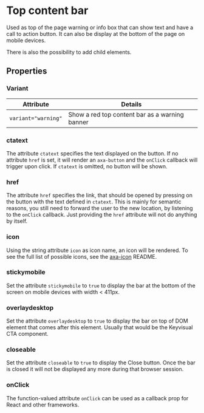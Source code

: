 # Top content bar

Used as top of the page warning or info box that can show text and have a call to action button.
It can also be display at the bottom of the page on mobile devices.

There is also the possibility to add child elements.

## Properties

### Variant

| Attribute           | Details                                        |
| ------------------- | ---------------------------------------------- |
| `variant="warning"` | Show a red top content bar as a warning banner |

### ctatext

The attribute `ctatext` specifies the text displayed on the button.
If no attribute `href` is set, it will render an `axa-button` and the `onClick` callback will trigger upon click. If `ctatext` is omitted, no button will be shown.

### href

The attribute `href` specifies the link, that should be opened by pressing on the button with the text defined in `ctatext`. This is mainly for semantic reasons, you still need to forward the user to the new location, by listening to the `onClick` callback. Just providing the `href` attribute will not do anything by itself.

### icon

Using the string attribute `icon` as icon name, an icon will be rendered. To see the full list of possible icons, see the [axa-icon](https://github.com/axa-ch-webhub-cloud/pattern-library/blob/develop/src/components/10-atoms/icon/README.md) README.

### stickymobile

Set the attribute `stickymobile` to `true` to display the bar at the bottom of the screen on mobile devices with width < 411px.

### overlaydesktop

Set the attribute `overlaydesktop` to `true` to display the bar on top of DOM element that comes after this element. Usually that would be the Keyvisual CTA component.

### closeable

Set the attribute `closeable` to `true` to display the Close button. Once the bar is closed it will not be displayed any more during that browser session.

### onClick

The function-valued attribute `onClick` can be used as a callback prop for React and other frameworks.
